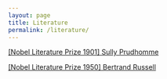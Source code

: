 ```yaml
---
layout: page
title: Literature
permalink: /literature/
---
```


[[Nobel Literature Prize 1901] Sully Prudhomme]({{site.url}}/doc/Sully-Prudhomme.html)

[[Nobel Literature Prize 1950] Bertrand Russell]({{site.url}}/doc/Bertrand-Russell.html)